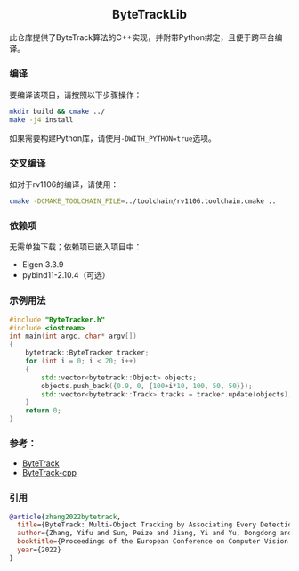<div align="center">
<h2>
  ByteTrackLib
</h2>
</div>

此仓库提供了ByteTrack算法的C++实现，并附带Python绑定，且便于跨平台编译。

### 编译
要编译该项目，请按照以下步骤操作：
```bash
mkdir build && cmake ../
make -j4 install
```
如果需要构建Python库，请使用`-DWITH_PYTHON=true`选项。

### 交叉编译
如对于rv1106的编译，请使用：
```bash
cmake -DCMAKE_TOOLCHAIN_FILE=../toolchain/rv1106.toolchain.cmake ..
```

### 依赖项
无需单独下载；依赖项已嵌入项目中：
- Eigen 3.3.9
- pybind11-2.10.4（可选）

### 示例用法
```cpp
#include "ByteTracker.h"
#include <iostream>
int main(int argc, char* argv[]) 
{
    bytetrack::ByteTracker tracker;
    for (int i = 0; i < 20; i++) 
    {
        std::vector<bytetrack::Object> objects;
        objects.push_back({0.9, 0, {100+i*10, 100, 50, 50}});
        std::vector<bytetrack::Track> tracks = tracker.update(objects);
    }
    return 0;
}
```

### 参考：
- [ByteTrack](https://github.com/ifzhang/ByteTrack)
- [ByteTrack-cpp](https://github.com/Vertical-Beach/ByteTrack-cpp)

### 引用
```bibtex
@article{zhang2022bytetrack,
  title={ByteTrack: Multi-Object Tracking by Associating Every Detection Box},
  author={Zhang, Yifu and Sun, Peize and Jiang, Yi and Yu, Dongdong and Weng, Fucheng and Yuan, Zehuan and Luo, Ping and Liu, Wenyu and Wang, Xinggang},
  booktitle={Proceedings of the European Conference on Computer Vision (ECCV)},
  year={2022}
}
```
